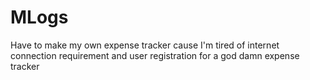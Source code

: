 # MLogs
Have to make my own expense tracker cause I'm tired of internet connection requirement and user registration for a god damn expense tracker
